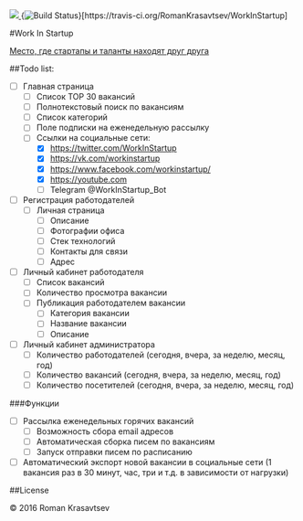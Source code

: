 <a href="https://codeclimate.com/github/RomanKrasavtsev/WorkInStartup">
  <img src="https://codeclimate.com/github/RomanKrasavtsev/WorkInStartup/badges/gpa.svg" />
</a>
{<img src="https://travis-ci.org/RomanKrasavtsev/WorkInStartup.svg?branch=master" alt="Build Status" />}[https://travis-ci.org/RomanKrasavtsev/WorkInStartup]

#Work In Startup

[Место, где стартапы и таланты находят друг друга](http://workinstartup.ru/)

##Todo list:

- [ ] Главная страница
  - [ ] Список TOP 30 вакансий
  - [ ] Полнотекстовый поиск по вакансиям
  - [ ] Список категорий
  - [ ] Поле подписки на еженедельную рассылку
  - [ ] Ссылки на социальные сети:
    - [x] https://twitter.com/WorkInStartup
    - [x] https://vk.com/workinstartup
    - [x] https://www.facebook.com/workinstartup/
    - [x] https://youtube.com
    - [ ] Telegram @WorkInStartup_Bot
- [ ] Регистрация работодателей
  - [ ] Личная страница
    - [ ] Описание
    - [ ] Фотографии офиса
    - [ ] Стек технологий
    - [ ] Контакты для связи
    - [ ] Адрес
- [ ] Личный кабинет работодателя
  - [ ] Список вакансий
  - [ ] Количество просмотра вакансии
  - [ ] Публикация работодателем вакансии
    - [ ] Категория вакансии
    - [ ] Название вакансии
    - [ ] Описание
- [ ] Личный кабинет администратора
  - [ ] Количество работодателей (сегодня, вчера, за неделю, месяц, год)
  - [ ] Количество вакансий (сегодня, вчера, за неделю, месяц, год)
  - [ ] Количество посетителей (сегодня, вчера, за неделю, месяц, год)

###Функции

- [ ] Рассылка еженедельных горячих вакансий
  - [ ] Возможность сбора email адресов
  - [ ] Автоматическая сборка писем по вакансиям
  - [ ] Запуск отправки писем по расписанию
- [ ] Автоматический экспорт новой вакансии в социальные сети (1 вакансия раз в 30 минут, час, три и т.д. в зависимости от нагрузки)

##License

© 2016 Roman Krasavtsev
